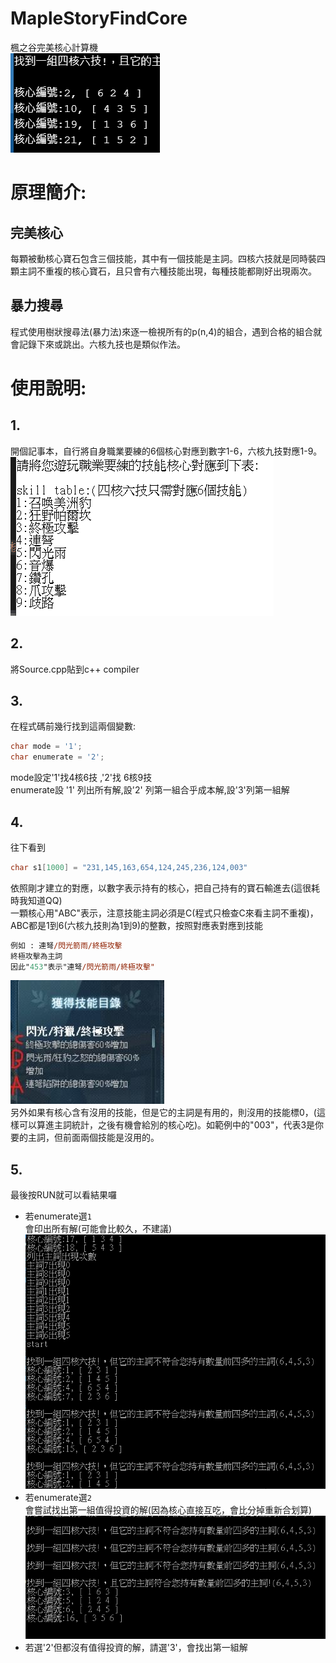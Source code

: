 # MapleStoryFindCore
楓之谷完美核心計算機  
![intro](assets/intro.png)
# 原理簡介:
## 完美核心
每顆被動核心寶石包含三個技能，其中有一個技能是主詞。四核六技就是同時裝四顆主詞不重複的核心寶石，且只會有六種技能出現，每種技能都剛好出現兩次。
## 暴力搜尋
程式使用樹狀搜尋法(暴力法)來逐一檢視所有的p(n,4)的組合，遇到合格的組合就會記錄下來或跳出。六核九技也是類似作法。
# 使用說明:
## 1. 
開個記事本，自行將自身職業要練的6個核心對應到數字1-6，六核九技對應1-9。  
![mapping](assets/mapping.png)
## 2. 
將Source.cpp貼到c++ compiler
## 3.   
在程式碼前幾行找到這兩個變數:  
```c
char mode = '1';
char enumerate = '2';
```
mode設定'1'找4核6技 ,'2'找 6核9技  
enumerate設 '1' 列出所有解,設'2' 列第一組合乎成本解,設'3'列第一組解  

## 4. 
往下看到  
```c
char s1[1000] = "231,145,163,654,124,245,236,124,003"
```
依照剛才建立的對應，以數字表示持有的核心，把自己持有的寶石輸進去(這很耗時我知道QQ)  
一顆核心用"ABC"表示，注意技能主詞必須是C(程式只檢查C來看主詞不重複)，ABC都是1到6(六核九技則為1到9)的整數，按照對應表對應到技能  
```ps
例如 : 連弩/閃光箭雨/終極攻擊  
終極攻擊為主詞  
因此"453"表示"連弩/閃光箭雨/終極攻擊"  
```
![mapping1](assets/mapping1.jpg)  
另外如果有核心含有沒用的技能，但是它的主詞是有用的，則沒用的技能標0，(這樣可以算進主詞統計，之後有機會給別的核心吃)。如範例中的"003"，代表3是你要的主詞，但前面兩個技能是沒用的。  





## 5. 
最後按RUN就可以看結果囉  
- 若enumerate選`1`  
會印出所有解(可能會比較久，不建議)  
![results](assets/result1.png)  
- 若enumerate選`2`  
會嘗試找出第一組值得投資的解(因為核心直接互吃，會比分掉重新合划算)  
![results](assets/result2.png)
- 若選'2'但都沒有值得投資的解，請選'3'，會找出第一組解


